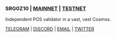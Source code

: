 ### SRG0Z10 | [MAINNET](https://github.com/defrisk0/srg0z10/blob/main/README.md#mainnet-participation) | [TESTNET](https://github.com/defrisk0/srg0z10/blob/main/README.md#testnet-participation)

Independent POS  validator in a vast, vast Cosmos.

[TELEGRAM](https://t.me/srg0z10) | [DISCORD](https://discord.com/users/srg0z10) | [EMAIL](mailto:sergpsy00@gmail.com) | [TWITTER](https://twitter.com/SergeyMSH)
